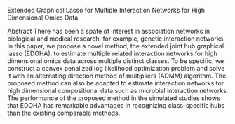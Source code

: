 Extended Graphical Lasso for Multiple Interaction Networks for High Dimensional Omics Data

Abstract 
There has been a spate of interest in association networks in biological and medical research, for example, genetic interaction networks. In this paper, we propose a novel
method, the extended joint hub graphical lasso (EDOHA), to estimate multiple related interaction networks for high dimensional omics data across multiple distinct classes. To
be specific, we construct a convex penalized log likelihood optimization problem and solve it with an alternating direction method of multipliers (ADMM) algorithm. The proposed method can also be adapted to estimate interaction networks for high dimensional compositional data such as microbial interaction networks. The performance of the proposed method in the simulated studies shows that EDOHA has remarkable advantages in recognizing class-specific hubs than the existing comparable methods.
